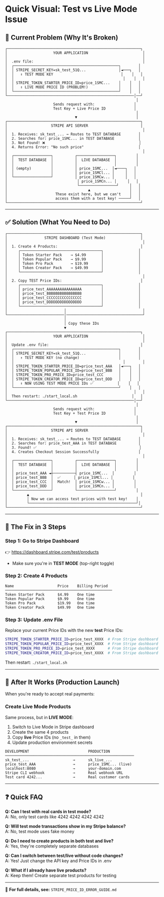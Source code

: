 # Quick Visual: Test vs Live Mode Issue

## 🔴 Current Problem (Why It's Broken)

```
┌─────────────────────────────────────────────────────────────┐
│                     YOUR APPLICATION                         │
│                                                              │
│  .env file:                                                  │
│  ┌────────────────────────────────────────────────┐        │
│  │ STRIPE_SECRET_KEY=sk_test_51Q...               │◄───┐   │
│  │   ↑ TEST MODE KEY                               │    │   │
│  │                                                  │    │   │
│  │ STRIPE_TOKEN_STARTER_PRICE_ID=price_1SMC...    │    │   │
│  │   ↑ LIVE MODE PRICE ID (PROBLEM!)              │    │   │
│  └────────────────────────────────────────────────┘    │   │
└──────────────────────────────────────────────────────────│──┘
                                                            │
                      Sends request with:                  │
                      Test Key + Live Price ID             │
                                                            │
                                ▼                           │
┌─────────────────────────────────────────────────────────────┐
│                    STRIPE API SERVER                        │
│                                                              │
│  1. Receives: sk_test_... → Routes to TEST DATABASE        │
│  2. Searches for: price_1SMC... in TEST DATABASE           │
│  3. Not Found! ❌                                           │
│  4. Returns Error: "No such price"                         │
│                                                              │
│  ┌─────────────────┐          ┌─────────────────┐         │
│  │  TEST DATABASE  │          │  LIVE DATABASE  │         │
│  │                 │          │                 │         │
│  │ (empty)         │          │ price_1SMC...  │◄────┐   │
│  │                 │          │ price_1SMCl... │     │   │
│  └─────────────────┘          │ price_1SMCw... │     │   │
│                                │ price_1SMCn... │     │   │
│                                └─────────────────┘     │   │
│                                     ▲                  │   │
│                      These exist here, but we can't    │   │
│                      access them with a test key! ─────┘   │
└─────────────────────────────────────────────────────────────┘
```

---

## ✅ Solution (What You Need to Do)

```
┌─────────────────────────────────────────────────────────────┐
│                 STRIPE DASHBOARD (Test Mode)                │
│                                                              │
│  1. Create 4 Products:                                      │
│     ┌─────────────────────────────────────┐                │
│     │ Token Starter Pack    → $4.99       │                │
│     │ Token Popular Pack    → $9.99       │                │
│     │ Token Pro Pack        → $19.99      │                │
│     │ Token Creator Pack    → $49.99      │                │
│     └─────────────────────────────────────┘                │
│                                                              │
│  2. Copy TEST Price IDs:                                    │
│     ┌─────────────────────────────────────┐                │
│     │ price_test_AAAAAAAAAAAAAAAA         │                │
│     │ price_test_BBBBBBBBBBBBBBBB         │                │
│     │ price_test_CCCCCCCCCCCCCCCC         │                │
│     │ price_test_DDDDDDDDDDDDDDDD         │                │
│     └─────────────────────────────────────┘                │
│                          │                                   │
└──────────────────────────│───────────────────────────────────┘
                           │
                           │ Copy these IDs
                           ▼
┌─────────────────────────────────────────────────────────────┐
│                     YOUR APPLICATION                         │
│                                                              │
│  Update .env file:                                          │
│  ┌────────────────────────────────────────────────┐        │
│  │ STRIPE_SECRET_KEY=sk_test_51Q...               │        │
│  │   ↑ TEST MODE KEY (no change)                  │        │
│  │                                                  │        │
│  │ STRIPE_TOKEN_STARTER_PRICE_ID=price_test_AAA   │◄───┐   │
│  │ STRIPE_TOKEN_POPULAR_PRICE_ID=price_test_BBB   │    │   │
│  │ STRIPE_TOKEN_PRO_PRICE_ID=price_test_CCC       │    │   │
│  │ STRIPE_TOKEN_CREATOR_PRICE_ID=price_test_DDD   │    │   │
│  │   ↑ NOW USING TEST MODE PRICE IDs ✅           │    │   │
│  └────────────────────────────────────────────────┘    │   │
│                                                          │   │
│  Then restart: ./start_local.sh                         │   │
└──────────────────────────────────────────────────────────│──┘
                                                            │
                      Sends request with:                  │
                      Test Key + Test Price ID             │
                                                            │
                                ▼                           │
┌─────────────────────────────────────────────────────────────┐
│                    STRIPE API SERVER                        │
│                                                              │
│  1. Receives: sk_test_... → Routes to TEST DATABASE        │
│  2. Searches for: price_test_AAA in TEST DATABASE          │
│  3. Found! ✅                                               │
│  4. Creates Checkout Session Successfully                  │
│                                                              │
│  ┌─────────────────┐          ┌─────────────────┐         │
│  │  TEST DATABASE  │          │  LIVE DATABASE  │         │
│  │                 │          │                 │         │
│  │ price_test_AAA ◄┼──────────┤ price_1SMC...  │         │
│  │ price_test_BBB  │  ✅      │ price_1SMCl... │         │
│  │ price_test_CCC  │  Match!  │ price_1SMCw... │         │
│  │ price_test_DDD  │          │ price_1SMCn... │         │
│  └─────────────────┘          └─────────────────┘         │
│         ▲                                                   │
│         │ Now we can access test prices with test key!    │
│         └─────────────────────────────────────────────────┘│
└─────────────────────────────────────────────────────────────┘
```

---

## 🎯 The Fix in 3 Steps

### Step 1: Go to Stripe Dashboard
👉 https://dashboard.stripe.com/test/products
- Make sure you're in **TEST MODE** (top-right toggle)

### Step 2: Create 4 Products
```
Name                    Price    Billing Period
─────────────────────────────────────────────────
Token Starter Pack      $4.99    One time
Token Popular Pack      $9.99    One time  
Token Pro Pack          $19.99   One time
Token Creator Pack      $49.99   One time
```

### Step 3: Update .env File
Replace your current Price IDs with the new **test** Price IDs:
```bash
STRIPE_TOKEN_STARTER_PRICE_ID=price_test_XXXX  # From Stripe dashboard
STRIPE_TOKEN_POPULAR_PRICE_ID=price_test_XXXX  # From Stripe dashboard
STRIPE_TOKEN_PRO_PRICE_ID=price_test_XXXX      # From Stripe dashboard
STRIPE_TOKEN_CREATOR_PRICE_ID=price_test_XXXX  # From Stripe dashboard
```

Then restart: `./start_local.sh`

---

## 🚀 After It Works (Production Launch)

When you're ready to accept real payments:

### Create Live Mode Products
Same process, but in **LIVE MODE**:
1. Switch to Live Mode in Stripe dashboard
2. Create the same 4 products
3. Copy **live** Price IDs (no `_test_` in them)
4. Update production environment secrets

```
DEVELOPMENT                           PRODUCTION
───────────────────────────────────────────────────────────
sk_test_...                    →      sk_live_...
price_test_AAA                 →      price_1SMC... (live)
localhost:8080                 →      your-domain.com
Stripe CLI webhook             →      Real webhook URL
Test card 4242...              →      Real customer cards
```

---

## ❓ Quick FAQ

**Q: Can I test with real cards in test mode?**  
A: No, only test cards like 4242 4242 4242 4242

**Q: Will test mode transactions show in my Stripe balance?**  
A: No, test mode uses fake money

**Q: Do I need to create products in both test and live?**  
A: Yes, they're completely separate databases

**Q: Can I switch between test/live without code changes?**  
A: Yes! Just change the API key and Price IDs in .env

**Q: What if I already have live products?**  
A: Keep them! Create separate test products for testing

---

📖 **For full details, see:** `STRIPE_PRICE_ID_ERROR_GUIDE.md`

